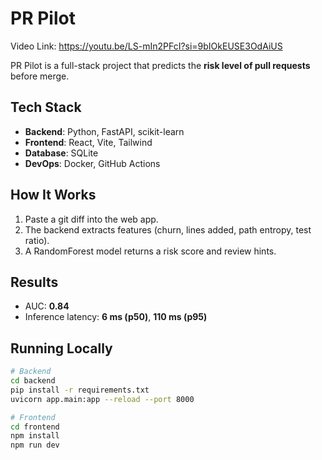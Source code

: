 # PR Pilot

Video Link:
https://youtu.be/LS-mIn2PFcI?si=9bIOkEUSE3OdAiUS

PR Pilot is a full-stack project that predicts the **risk level of pull requests** before merge.

## Tech Stack
- **Backend**: Python, FastAPI, scikit-learn
- **Frontend**: React, Vite, Tailwind
- **Database**: SQLite
- **DevOps**: Docker, GitHub Actions

## How It Works
1. Paste a git diff into the web app.
2. The backend extracts features (churn, lines added, path entropy, test ratio).
3. A RandomForest model returns a risk score and review hints.

## Results
- AUC: **0.84**
- Inference latency: **6 ms (p50)**, **110 ms (p95)**

## Running Locally
```bash
# Backend
cd backend
pip install -r requirements.txt
uvicorn app.main:app --reload --port 8000

# Frontend
cd frontend
npm install
npm run dev
